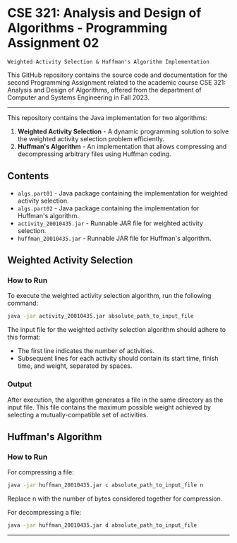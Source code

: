 # CSE 321: Analysis and Design of Algorithms - Programming Assignment 02

`Weighted Activity Selection & Huffman's Algorithm Implementation`

This GitHub repository contains the source code and documentation for the second Programming Assignment related to the academic course CSE 321: Analysis and Design of Algorithms, offered from the department of Computer and Systems Engineering in Fall 2023.

---

This repository contains the Java implementation for two algorithms:

1. **Weighted Activity Selection** - A dynamic programming solution to solve the weighted activity selection problem efficiently.
2. **Huffman's Algorithm** - An implementation that allows compressing and decompressing arbitrary files using Huffman coding.

## Contents

- `algs.part01` - Java package containing the implementation for weighted activity selection.
- `algs.part02` - Java package containing the implementation for Huffman's algorithm.
- `activity_20010435.jar` - Runnable JAR file for weighted activity selection.
- `huffman_20010435.jar` - Runnable JAR file for Huffman's algorithm.

## Weighted Activity Selection

### How to Run

To execute the weighted activity selection algorithm, run the following command:

```bash
java -jar activity_20010435.jar absolute_path_to_input_file
```

The input file for the weighted activity selection algorithm should adhere to this format: 

- The first line indicates the number of activities.
- Subsequent lines for each activity should contain its start time, finish time, and weight, separated by spaces.

### Output

After execution, the algorithm generates a file in the same directory as the input file. This file contains the maximum possible weight achieved by selecting a mutually-compatible set of activities.

## Huffman's Algorithm

### **How to Run**

For compressing a file:

```bash
java -jar huffman_20010435.jar c absolute_path_to_input_file n
```
Replace n with the number of bytes considered together for compression.

For decompressing a file:

```bash
java -jar huffman_20010435.jar d absolute_path_to_input_file
```

---